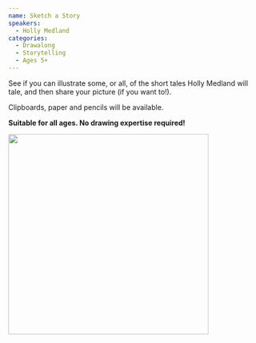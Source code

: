 ```yaml
---
name: Sketch a Story
speakers:
  - Holly Medland
categories:
  - Drawalong
  - Storytelling
  - Ages 5+
---
```


See if you can illustrate some, or all, of the short tales Holly Medland will tale, and then share your picture (if you want to!).

Clipboards, paper and pencils will be available.

__Suitable for all ages. No drawing expertise required!__

<img src="../../assets/images/holly.jpeg" width=400 />